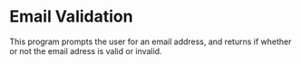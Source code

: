 # Email Validation
This program prompts the user for an email address, and returns if whether or not the email adress is valid or invalid.